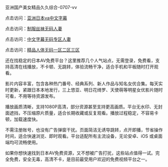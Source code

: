 
亚洲国产美女精品久久综合-0707-vv


点击访问：<a href="https://vassv.pages.dev/">亚洲日本va中文字幕</a>

点击访问：<a href="https://tfda.pages.dev/">制服丝袜无码人妻</a>

点击访问：<a href="https://gsd-agv.pages.dev/">中文字幕无码专区人妻</a>

点击访问：<a href="https://bered.pages.dev/">精品人体无码一区二区三区</a>




还在找稳定的日本AV免费平台？这里推荐几个人气站点，无需登录，免费看，支持高清在线播放，不卡顿、无跳转，体验流畅干净，适合手机和平板随时打开观看。

影片内容丰富，包含各种热门番号、经典系列、新人作品与知名女优合集。每天实时更新，紧跟日本本地发行，三上悠亚、明日花绮罗、天使萌等明星女优影片随时可看，不用等待资源发布。

播放画质清晰，支持1080P高清，部分资源甚至支持更高画质。平台无水印、无封面遮挡，不压缩原片质量，适合长期收藏或反复观看。播放过程稳定，不容易卡顿，加载速度快。

不需注册账号，也没有广告弹窗干扰。页面简洁无诱导跳转，点开即播，节省操作时间，适合快速浏览、即时观看。平台适配所有主流设备，无论安卓、iOS 或桌面端均可流畅使用。

如果你想快速找到日本AV免费资源，又不想被广告打扰，这些站点值得一试。完全免费，安全无毒，高清不卡，是目前最受用户欢迎的免费视频平台之一。


<span style="display:none;">[Canonical link](https://github.com/DV20250707/DV03 ）</span>



